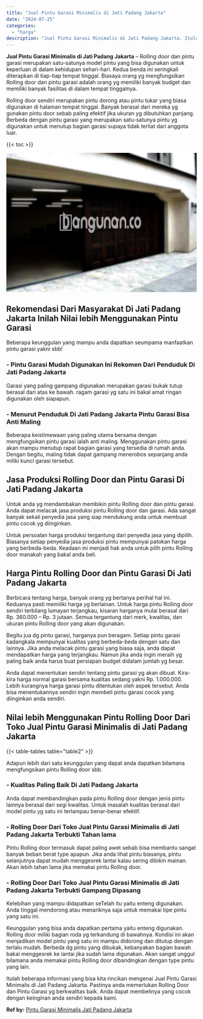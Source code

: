 ```yaml
---
title: "Jual Pintu Garasi Minimalis di Jati Padang Jakarta"
date: "2024-07-25"
categories: 
  - "harga"
description: "Jual Pintu Garasi Minimalis di Jati Padang Jakarta. Itulah beberapa informasi yang bisa kita rincikan mengenai Jual Pintu Garasi Minimalis di Jati Padang Jak..."
---
```


**Jual Pintu Garasi Minimalis di Jati Padang Jakarta** – Rolling door dan pintu garasi merupakan satu-satunya model pintu yang bisa digunakan untuk keperluan di dalam kehidupan sehari-hari. Kedua benda ini seringkali diterapkan di tiap-tiap tempat tinggal. Biasaya orang yg mengfungsikan Rolling door dan pintu garasi adalah orang yg memiliki banyak budget dan memiliki banyak fasilitas di dalam tempat tinggalnya.

Rolling door sendiri merupakan pintu dorong atau pintu tukar yang biasa digunakan di halaman tempat tinggal. Banyak berasal dari mereka yg gunakan pintu door sebab paling efektif jika ukuran yg dibutuhkan panjang. Berbeda dengan pintu garasi yang merupakan satu-satunya pintu yg digunakan untuk menutup bagian garasi supaya tidak terliat dari anggota luar.

{{< toc >}}

![Jual Pintu Garasi Minimalis di Jati Padang Jakarta](/images/pintu-garasi-26.png)

## Rekomendasi Dari Masyarakat Di Jati Padang Jakarta Inilah Nilai lebih Menggunakan Pintu Garasi

Beberapa keunggulan yang mampu anda dapatkan seumpama manfaatkan pintu garasi yakni sbb!

### \- Pintu Garasi Mudah Digunakan Ini Rekomen Dari Penduduk Di Jati Padang Jakarta

Garasi yang paling gampang digunakan merupakan garasi bukak tutup berasal dari atas ke bawah. ragam garasi yg satu ini bakal amat ringan digunakan oleh siapapun.

### \- Menurut Penduduk Di Jati Padang Jakarta Pintu Garasi Bisa Anti Maling

Beberapa keistimewaan yang paling utama bersama dengan mengfungsikan pintu garasi ialah anti maling. Menggunakan pintu garasi akan mampu menutup rapat bagian garasi yang tersedia di rumah anda. Dengan begitu, maling tidak dapat gampang menerobos sepanjang anda miliki kunci garasi tersebut.

## Jasa Produksi Rolling Door dan Pintu Garasi Di Jati Padang Jakarta

Untuk anda yg mendambakan membikin pintu Rolling door dan pintu garasi. Anda dapat melacak jasa produksi pintu Rolling door dan garasi. Ada sangat banyak sekali penyedia jasa yang siap mendukung anda untuk membuat pintu cocok yg diinginkan.

Untuk persoalan harga produksi tergantung dari penyedia jasa yang dipilih. Biasanya setiap penyedia jasa produksi pintu mempunyai patokan harga yang berbeda-beda. Keadaan ini menjadi hak anda untuk pilih pintu Rolling door manakah yang bakal anda beli.

## Harga Pintu Rolling Door dan Pintu Garasi Di Jati Padang Jakarta

Berbicara tentang harga, banyak orang yg bertanya perihal hal ini. Keduanya pasti memiliki harga yg berlainan. Untuk harga pintu Rolling door sendiri terbilang lumayan terjangkau, kisaran harganya mulai berasal dari Rp. 360.000 – Rp. 3 jutaan. Semua tergantung dari merk, kwalitas, dan ukuran pintu Rolling door yang akan digunakan.

Begitu jua dg pintu garasi, harganya pun beragam. Setiap pintu garasi kadangkala mempunyai kualitas yang berbeda-beda dengan satu dan lainnya. Jika anda melacak pintu garasi yang biasa saja, anda dapat mendapatkan harga yang terjangkau. Namun jika anda ingin meraih yg paling baik anda harus buat persiapan budget didalam jumlah yg besar.

Anda dapat menentukan sendiri tentang pintu garasi yg akan dibuat. Kira-kira harga normal garasi bersama kualitas sedang yakni Rp. 1.000.000. Lebih kurangnya harga garasi pintu ditentukan oleh aspek tersebut. Anda bisa menentukannya sendiri ingin membeli pintu garasi cocok yang diinginkan anda sendiri.

## Nilai lebih Menggunakan Pintu Rolling Door Dari Toko Jual Pintu Garasi Minimalis di Jati Padang Jakarta

{{< table-tables table="table2" >}}

Adapun lebih dari satu keunggulan yang dapat anda dapatkan bilamana mengfungsikan pintu Rolling door sbb.

### \- Kualitas Paling Baik Di Jati Padang Jakarta

Anda dapat membandingkan pada pintu Rolling door dengan jenis pintu lainnya berasal dari segi kwalitas. Untuk masalah kualitas berasal dari model pintu yg satu ini terlampau benar-benar efektif.

### \- Rolling Door Dari Toko Jual Pintu Garasi Minimalis di Jati Padang Jakarta Terbukti Tahan lama

Pintu Rolling door termasuk dapat paling awet sebab bisa membantu sangat banyak beban berat type apapun. Jika anda lihat pintu biasanya, pintu selanjutnya dapat mudah menggesrek lantai kalau sering dibikin mainan. Akan lebih tahan lama jika memakai pintu Rolling door.

### \- Rolling Door Dari Toko Jual Pintu Garasi Minimalis di Jati Padang Jakarta Terbukti Gampang Dipasang

Kelebihan yang mampu didapatkan seTelah itu yaitu enteng digunakan. Anda tinggal mendorong atau menariknya saja untuk memakai tipe pintu yang satu ini.

Keunggulan yang bisa anda dapatkan pertama yaitu enteng digunakan. Rolling door miliki bagian roda yg terkandung di bawahnya. Kondisi ini akan menjadikan model pintu yang satu ini mampu didorong dan ditutup dengan terlalu mudah. Berbeda dg pintu yang dibukak, kebanyakan bagian bawah bakal menggesrek ke lantai jika sudah lama digunakan. Akan sangat unggul bilamana anda memakai pintu Rolling door dibandingkan dengan type pintu yang lain.

Itulah beberapa informasi yang bisa kita rincikan mengenai Jual Pintu Garasi Minimalis di Jati Padang Jakarta. Pastinya anda memerlukan Rolling Door dan Pintu Garasi yg berkwalitas baik. Anda dapat membelinya yang cocok dengan keinginan anda sendiri kepada kami.

**Ref by:** [Pintu Garasi Minimalis Jati Padang Jakarta](https://id.wikipedia.org/wiki/Pintu)
